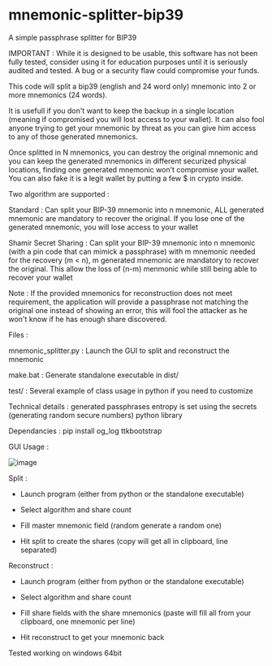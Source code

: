 # mnemonic-splitter-bip39
A simple passphrase splitter for BIP39

IMPORTANT : While it is designed to be usable, this software has not been fully tested, consider using it for education purposes until it is seriously audited and tested. A bug or a security flaw could compromise your funds.  

This code will split a bip39 (english and 24 word only) mnemonic into 2 or more mnemonics (24 words).

It is usefull if you don't want to keep the backup in a single location (meaning if compromised you will lost access to your wallet). It can also fool anyone trying to get your mnemonic by threat as you can give him access to any of those generated mnemonics.

Once splitted in N mnemonics, you can destroy the original mnemonic and you can keep the generated mnemonics in different securized physical locations, finding one generated mnemonic won't compromise your wallet. You can also fake it is a legit wallet by putting a few $ in crypto inside.

Two algorithm are supported :

Standard : Can split your BIP-39 mnemonic into n mnemonic, ALL generated mnemonic are mandatory to recover the original. If you lose one of the generated mnemonic, you will lose access to your wallet

Shamir Secret Sharing : Can split your BIP-39 mnemonic into n mnemonic (with a pin code that can mimick a passphrase) with m mnemonic needed for the recovery (m < n), m generated mnemonic are mandatory to recover the original. This allow the loss of (n-m) menmonic while still being able to recover your wallet

Note : If the provided mnemonics for reconstruction does not meet requirement, the application will provide a passphrase not matching the original one instead of showing an error, this will fool the attacker as he won't know if he has enough share discovered. 

Files :

mnemonic_splitter.py : Launch the GUI to split and reconstruct the mnemonic

make.bat : Generate standalone executable in dist/

test/ : Several example of class usage in python if you need to customize

Technical details : generated passphrases entropy is set using the secrets (generating random secure numbers) python library

Dependancies : pip install og_log ttkbootstrap

GUI Usage :

![image](https://github.com/user-attachments/assets/a40c522f-2593-481b-b221-529c7c507b41)

Split :

- Launch program (either from python or the standalone executable)

- Select algorithm and share count 

- Fill master mnemonic field (random generate a random one)

- Hit split to create the shares (copy will get all in clipboard, line separated)

Reconstruct : 

- Launch program (either from python or the standalone executable)

- Select algorithm and share count 

- Fill share fields with the share mnemonics (paste will fill all from your clipboard, one mnemonic per line)

- Hit reconstruct to get your mnemonic back

Tested working on windows 64bit

